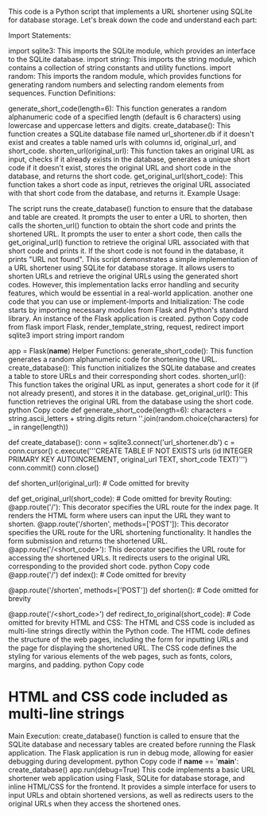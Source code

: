 This code is a Python script that implements a URL shortener using SQLite for database storage. Let's break down the code and understand each part:

Import Statements:

import sqlite3: This imports the SQLite module, which provides an interface to the SQLite database.
import string: This imports the string module, which contains a collection of string constants and utility functions.
import random: This imports the random module, which provides functions for generating random numbers and selecting random elements from sequences.
Function Definitions:

generate_short_code(length=6): This function generates a random alphanumeric code of a specified length (default is 6 characters) using lowercase and uppercase letters and digits.
create_database(): This function creates a SQLite database file named url_shortener.db if it doesn't exist and creates a table named urls with columns id, original_url, and short_code.
shorten_url(original_url): This function takes an original URL as input, checks if it already exists in the database, generates a unique short code if it doesn't exist, stores the original URL and short code in the database, and returns the short code.
get_original_url(short_code): This function takes a short code as input, retrieves the original URL associated with that short code from the database, and returns it.
Example Usage:

The script runs the create_database() function to ensure that the database and table are created.
It prompts the user to enter a URL to shorten, then calls the shorten_url() function to obtain the short code and prints the shortened URL.
It prompts the user to enter a short code, then calls the get_original_url() function to retrieve the original URL associated with that short code and prints it. If the short code is not found in the database, it prints "URL not found".
This script demonstrates a simple implementation of a URL shortener using SQLite for database storage. It allows users to shorten URLs and retrieve the original URLs using the generated short codes. However, this implementation lacks error handling and security features, which would be essential in a real-world application.
another one code that you can use or implement-Imports and Initialization:
The code starts by importing necessary modules from Flask and Python's standard library.
An instance of the Flask application is created.
python
Copy code
from flask import Flask, render_template_string, request, redirect
import sqlite3
import string
import random

app = Flask(__name__)
Helper Functions:
generate_short_code(): This function generates a random alphanumeric code for shortening the URL.
create_database(): This function initializes the SQLite database and creates a table to store URLs and their corresponding short codes.
shorten_url(): This function takes the original URL as input, generates a short code for it (if not already present), and stores it in the database.
get_original_url(): This function retrieves the original URL from the database using the short code.
python
Copy code
def generate_short_code(length=6):
    characters = string.ascii_letters + string.digits
    return ''.join(random.choice(characters) for _ in range(length))

def create_database():
    conn = sqlite3.connect('url_shortener.db')
    c = conn.cursor()
    c.execute('''CREATE TABLE IF NOT EXISTS urls
                 (id INTEGER PRIMARY KEY AUTOINCREMENT, original_url TEXT, short_code TEXT)''')
    conn.commit()
    conn.close()

def shorten_url(original_url):
    # Code omitted for brevity

def get_original_url(short_code):
    # Code omitted for brevity
Routing:
@app.route('/'): This decorator specifies the URL route for the index page. It renders the HTML form where users can input the URL they want to shorten.
@app.route('/shorten', methods=['POST']): This decorator specifies the URL route for the URL shortening functionality. It handles the form submission and returns the shortened URL.
@app.route('/<short_code>'): This decorator specifies the URL route for accessing the shortened URLs. It redirects users to the original URL corresponding to the provided short code.
python
Copy code
@app.route('/')
def index():
    # Code omitted for brevity

@app.route('/shorten', methods=['POST'])
def shorten():
    # Code omitted for brevity

@app.route('/<short_code>')
def redirect_to_original(short_code):
    # Code omitted for brevity
HTML and CSS:
The HTML and CSS code is included as multi-line strings directly within the Python code.
The HTML code defines the structure of the web pages, including the form for inputting URLs and the page for displaying the shortened URL.
The CSS code defines the styling for various elements of the web pages, such as fonts, colors, margins, and padding.
python
Copy code
# HTML and CSS code included as multi-line strings
Main Execution:
create_database() function is called to ensure that the SQLite database and necessary tables are created before running the Flask application.
The Flask application is run in debug mode, allowing for easier debugging during development.
python
Copy code
if __name__ == '__main__':
    create_database()
    app.run(debug=True)
This code implements a basic URL shortener web application using Flask, SQLite for database storage, and inline HTML/CSS for the frontend. It provides a simple interface for users to input URLs and obtain shortened versions, as well as redirects users to the original URLs when they access the shortened ones.
